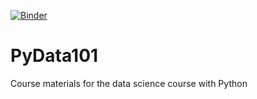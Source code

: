 [![Binder](https://mybinder.org/badge.svg)](https://mybinder.org/v2/gh/arash-ash/PyData101/master?urlpath=lab)

# PyData101
Course materials for the data science course with Python

